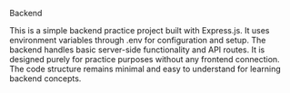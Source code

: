 B a c k e n d 

This is a simple backend practice project built with Express.js. It uses environment variables through .env for configuration and setup. The backend handles basic server-side functionality and API routes. It is designed purely for practice purposes without any frontend connection. The code structure remains minimal and easy to understand for learning backend concepts.
 
 
